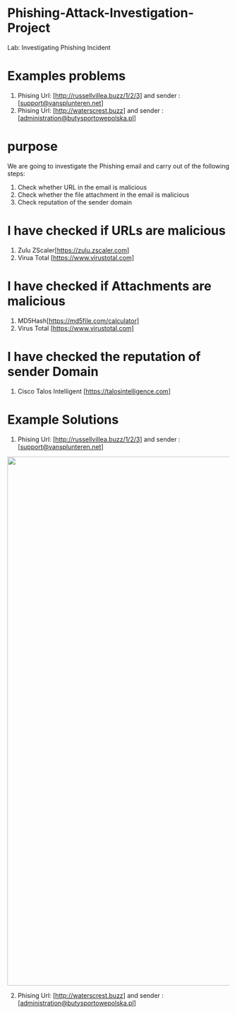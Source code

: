 # Phishing-Attack-Investigation-Project
Lab: Investigating Phishing Incident

# Examples problems
1. Phising Url: [http://russellvillea.buzz/1/2/3] and sender : [support@vansplunteren.net]
2. Phising Url: [http://waterscrest.buzz] and sender : [administration@butysportowepolska.pl]
 
# purpose
We are going to investigate the Phishing email and carry out of the following steps:
1. Check whether URL in the email is malicious
2. Check whether the file attachment in the email is malicious
3. Check reputation of the sender domain

# I have checked if URLs are malicious
1. Zulu ZScaler[https://zulu.zscaler.com]
2. Virua Total [https://www.virustotal.com]

# I have checked if Attachments are malicious
1. MD5Hash[https://md5file.com/calculator]
2. Virus Total [https://www.virustotal.com]

# I have checked the reputation of sender Domain
1. Cisco Talos Intelligent [https://talosintelligence.com]

# Example Solutions 
1. Phising Url: [http://russellvillea.buzz/1/2/3] and sender : [support@vansplunteren.net]

<a>
<img src= "/images/sc_1/png" width=1200>
</a>

2. Phising Url: [http://waterscrest.buzz] and sender : [administration@butysportowepolska.pl]




